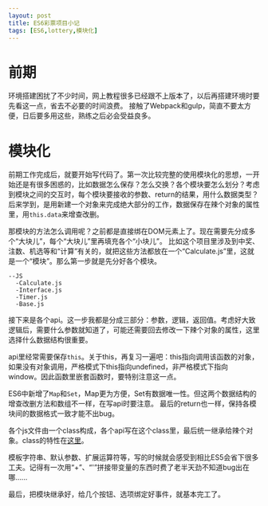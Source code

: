 ```yaml
---
layout: post
title: ES6彩票项目小记
tags: [ES6,lottery,模块化]
---
```

# **前期** #
环境搭建困扰了不少时间，网上教程很多已经跟不上版本了，以后再搭建环境时要先看这一点，省去不必要的时间浪费。
接触了Webpack和gulp，简直不要太方便，日后要多用这些，熟练之后必会受益良多。

# **模块化** #
前期工作完成后，就要开始写代码了。第一次比较完整的使用模块化的思想，一开始还是有很多困惑的，比如数据怎么保存？怎么交换？各个模块要怎么划分？考虑到模块之间的交互时，每个模块要接收的参数、return的结果，用什么数据类型？
后来学到，是用新建一个对象来完成绝大部分的工作，数据保存在辣个对象的属性里，用`this.data`来增查改删。

那模块的方法怎么调用呢？之前都是直接绑在DOM元素上了。现在需要先分成多个“大块儿”，每个“大块儿”里再填充各个“小块儿”。
比如这个项目里涉及到中奖、注数、机选等和“计算”有关的，就把这些方法都放在一个“Calculate.js”里，这就是一个“模块”。那么第一步就是先分好各个模块。
```
--JS
  -Calculate.js
  -Interface.js
  -Timer.js
  -Base.js
```
接下来是各个api。这一步我都是分成三部分：参数，逻辑，返回值。考虑好大致逻辑后，需要什么参数就知道了，可能还需要回去修改一下辣个对象的属性，这里选择什么数据结构很重要。

api里经常需要保存`this`。关于this，再复习一遍吧：this指向调用该函数的对象，如果没有对象调用，严格模式下this指向undefined，非严格模式下指向window。因此函数里嵌套函数时，要特别注意这一点。

ES6中新增了`Map`和`Set`，Map更为方便，Set有数据唯一性。但这两个数据结构的增查改删方法和数组不一样，在写api时要注意。
最后的return也一样，保持各模块间的数据格式一致才能不出bug。

各个js文件由一个class构成，各个api写在这个class里，最后统一继承给辣个对象。class的特性在<a href='https://github.com/greatbear412/Lottery-ES6/tree/master/class'>这里</a>。

模板字符串、默认参数、扩展运算符等，写的时候就会感受到相比ES5会省下很多工夫。记得有一次用“+”、“'”拼接带变量的东西时费了老半天劲不知道bug出在哪……

最后，把模块继承好，给几个按钮、选项绑定好事件，就基本完工了。


